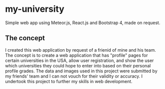 # my-university
Simple web app using Meteor.js, React.js and Bootstrap 4, made on request.

## The concept
I created this web application by request of a frienid of mine and his team. The concept is to create a web application that has "profile" pages for certain universities in the USA, allow user registration, and show the user which universities they could hope to enter into based on their personal profile grades. The data and images used in this project were submitted by my friends' team and I can not vouch for their validity or accuracy. I undertook this project to further my skills in web development.
